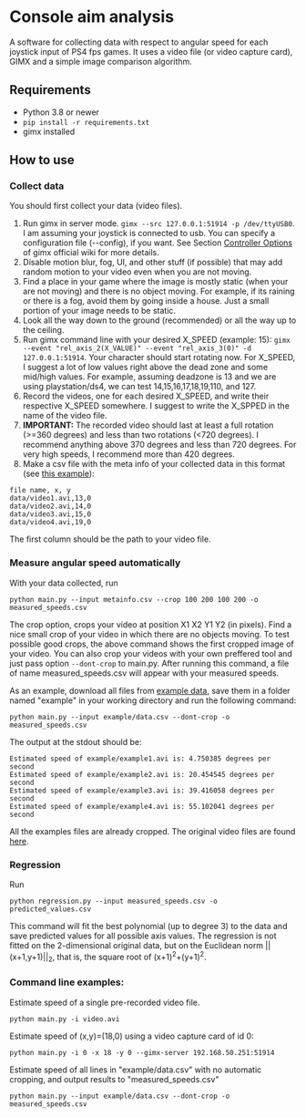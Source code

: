 # Console aim analysis
A software for collecting data with respect to angular speed for each joystick input of PS4 fps games.
It uses a video file (or video capture card), GIMX and a simple image comparison algorithm.


## Requirements
- Python 3.8 or newer
- `pip install -r requirements.txt`
- gimx installed

## How to use
### Collect data
You should first collect your data (video files).
1. Run gimx in server mode. `gimx --src 127.0.0.1:51914 -p /dev/ttyUSB0`. I am assuming your joystick is connected to usb. You can specify a configuration file (--config), if you want. See Section [Controller Options](https://gimx.fr/wiki/index.php?title=Command_line) of gimx official wiki for more details.
2. Disable motion blur, fog, UI, and other stuff (if possible) that may add random motion to your video even when you are not moving.
3. Find a place in your game where the image is mostly static (when your are not moving) and there is no object moving. For example, if its raining or there is a fog, avoid them by going inside a house. Just a small portion of your image needs to be static.
4. Look all the way down to the ground (recommended) or all the way up to the ceiling. 
5. Run gimx command line with your desired X_SPEED (example: 15): `gimx --event "rel_axis_2(X_VALUE)" --event "rel_axis_3(0)" -d 127.0.0.1:51914`. Your character should start rotating now. For X_SPEED, I suggest a lot of low values right above the dead zone and some mid/high values. For example, assuming deadzone is 13 and we are using playstation/ds4, we can test 14,15,16,17,18,19,110, and 127.
6. Record the videos, one for each desired X_SPEED, and write their respective X_SPEED somewhere. I suggest to write the X_SPPED in the name of the video file.
7. **IMPORTANT:** The recorded video should last at least a full rotation (>=360 degrees) and less than two rotations (<720 degrees). I recommend anything above 370 degrees and less than 720 degrees. For very high speeds, I recommend more than 420 degrees.
8. Make a csv file with the meta info of your collected data in this format (see [this example](https://drive.google.com/drive/u/0/folders/1FuS7wlk8MzDVKK0Us2UqGMjYV5WFslC3)): 
```
file name, x, y
data/video1.avi,13,0
data/video2.avi,14,0
data/video3.avi,15,0
data/video4.avi,19,0
```
The first column should be the path to your video file.

### Measure angular speed automatically
With your data collected, run
```
python main.py --input metainfo.csv --crop 100 200 100 200 -o measured_speeds.csv
```
The crop option, crops your video at position X1 X2 Y1 Y2 (in pixels). Find a nice small crop of your video in which there are no objects moving. To test possible good crops, the above command shows the first cropped image of your video. You can also crop your videos with your own preffered tool and just pass option `--dont-crop` to main.py.
After running this command, a file of name measured_speeds.csv will appear with your measured speeds.

As an example, download all files from [example data](https://drive.google.com/drive/folders/1FuS7wlk8MzDVKK0Us2UqGMjYV5WFslC3?usp=sharing), save them in a folder named "example" in your working directory and run the following command:
```
python main.py --input example/data.csv --dont-crop -o measured_speeds.csv 
```
The output at the stdout should be:
```
Estimated speed of example/example1.avi is: 4.750385 degrees per second
Estimated speed of example/example2.avi is: 20.454545 degrees per second
Estimated speed of example/example3.avi is: 39.416058 degrees per second
Estimated speed of example/example4.avi is: 55.102041 degrees per second
```
All the examples files are already cropped. The original video files are found [here](https://drive.google.com/drive/folders/1A5IAhOi6PSwN49-yJ0K6AAsIlY1M1sT4?usp=sharing).

### Regression
Run
```
python regression.py --input measured_speeds.csv -o predicted_values.csv
```
This command will fit the best polynomial (up to degree 3) to the data and save predicted values for all possible axis values. The regression is not fitted on the 2-dimensional original data, but on the Euclidean norm ||(x+1,y+1)||<sub>2</sub>, that is, the square root of (x+1)<sup>2</sup>+(y+1)<sup>2</sup>.


### Command line examples:
Estimate speed of a single pre-recorded video file.
```
python main.py -i video.avi
```

Estimate speed of (x,y)=(18,0) using a video capture card of id 0:
```
python main.py -i 0 -x 18 -y 0 --gimx-server 192.168.50.251:51914
```

Estimate speed of all lines in "example/data.csv" with no automatic cropping, and output results to "measured_speeds.csv"
```
python main.py --input example/data.csv --dont-crop -o measured_speeds.csv 
```
